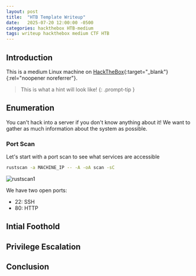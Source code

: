 ```yaml
---
layout: post
title:  "HTB Template Writeup"
date:   2025-07-20 12:00:00 -0500
categories: hackthebox HTB-medium
tags: writeup hackthebox medium CTF HTB
---
```

## Introduction
This is a medium Linux machine on
[HackTheBox](https://tryhackme.com/r/room/anonymousplayground){:target="_blank"}{:rel="noopener noreferrer"}.

> This is what a hint will look like!
{: .prompt-tip }

## Enumeration
You can't hack into a server if you don't know
anything about it! We want to gather as much information
about the system as possible.

### Port Scan
Let's start with a port scan to see what services are
accessible

```bash
rustscan -a MACHINE_IP -- -A -oA scan -sC
```

![rustscan1](/images/htb-template/rustscan1.png)

We have two open ports:
- 22: SSH
- 80: HTTP

## Intial Foothold
## Privilege Escalation
## Conclusion
